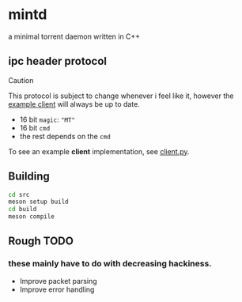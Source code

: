 # mintd
a minimal torrent daemon written in C++


## ipc header protocol
> [!CAUTION]
> This protocol is subject to change whenever i feel like it, however the [example client](client.py) will always be up to date.

* 16 bit `magic`: `"MT"`
* 16 bit `cmd`
* the rest depends on the `cmd` 

To see an example **client** implementation, see [client.py](client.py).

## Building

```bash
cd src
meson setup build
cd build
meson compile
```

## Rough TODO
### these mainly have to do with decreasing hackiness.
* Improve packet parsing
* Improve error handling


